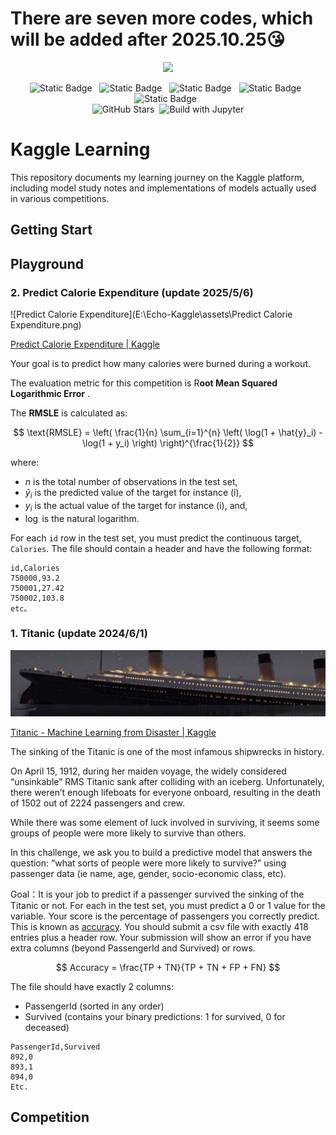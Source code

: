# There are seven more codes, which will be added after 2025.10.25😘

<!-- Kaggle-Logo -->

<p align="center">
  <img src="https://github.com/user-attachments/assets/06b5dd1c-f989-4958-adf8-32fdd4cd882d" 
       style="width: 300px;" />
</p>


<!-- packages -->
<div align="center">
<img alt="Static Badge" src="https://img.shields.io/badge/Python-3776AB?style=for-the-badge&logo=python&logoColor=white">&nbsp;&nbsp;
<img alt="Static Badge" src="https://img.shields.io/badge/Pytorch-EE4C2C?style=for-the-badge&logo=Pytorch&logoColor=white">&nbsp;&nbsp;
<img alt="Static Badge" src="https://img.shields.io/badge/numpy-blue?style=for-the-badge&logo=numpy&logoColor=white">&nbsp;&nbsp;
<img alt="Static Badge" src="https://img.shields.io/badge/pandas-blue?style=for-the-badge&logo=pandas&logoColor=yellow&color=%23150458">&nbsp;&nbsp;
<img alt="Static Badge" src="https://img.shields.io/badge/scikitlearn-blue?style=for-the-badge&logo=scikitlearn&logoColor=%23F7931E&color=blue">&nbsp;&nbsp;
</div>

<!-- some tags -->
<div align="center">
    <img src="https://img.shields.io/github/stars/Echo-Nie/Echo-Kaggle?style=flat&logo=GitHub&color=blue" alt="GitHub Stars"/>&nbsp;
    <img src="https://img.shields.io/badge/build-Kaggle-blue?style=flat&color=blue&logo=jupyter&label=Made%20With%20Jupyter" alt="Build with Jupyter"/>
</div>


# Kaggle Learning
This repository documents my learning journey on the Kaggle platform, including model study notes and implementations of models actually used in various competitions. 

## Getting Start
## Playground
### 2. Predict Calorie Expenditure (update 2025/5/6)

![Predict Calorie Expenditure](E:\Echo-Kaggle\assets\Predict Calorie Expenditure.png)

[Predict Calorie Expenditure | Kaggle](https://www.kaggle.com/competitions/playground-series-s5e5)

Your goal is to predict how many calories were burned during a workout.

The evaluation metric for this competition is R**oot Mean Squared Logarithmic Error** .

The **RMSLE** is calculated as:

$$
\text{RMSLE} = \left( \frac{1}{n} \sum_{i=1}^{n} \left( \log(1 + \hat{y}_i) - \log(1 + y_i) \right) \right)^{\frac{1}{2}}
$$

where:

- $n$ is the total number of observations in the test set,
- $\hat{y}_i$ is the predicted value of the target for instance (i),
- $y_i$ is the actual value of the target for instance (i), and,
- $\log$ is the natural logarithm.

For each `id` row in the test set, you must predict the continuous target, `Calories`. The file should contain a header and have the following format:

```
id,Calories
750000,93.2
750001,27.42
750002,103.8
etc。
```

### 1. Titanic (update 2024/6/1)

![Titanic](.\assets\Titanic.png)

[Titanic - Machine Learning from Disaster | Kaggle](https://www.kaggle.com/competitions/titanic)

The sinking of the Titanic is one of the most infamous shipwrecks in history.

On April 15, 1912, during her maiden voyage, the widely considered “unsinkable” RMS Titanic sank after colliding with an iceberg. Unfortunately, there weren’t enough lifeboats for everyone onboard, resulting in the death of 1502 out of 2224 passengers and crew.

While there was some element of luck involved in surviving, it seems some groups of people were more likely to survive than others.

In this challenge, we ask you to build a predictive model that answers the question: “what sorts of people were more likely to survive?” using passenger data (ie name, age, gender, socio-economic class, etc).

Goal：It is your job to predict if a passenger survived the sinking of the Titanic or not. For each in the test set, you must predict a 0 or 1 value for the variable. Your score is the percentage of passengers you correctly predict. This is known as [accuracy](https://en.wikipedia.org/wiki/Accuracy_and_precision#In_binary_classification). You should submit a csv file with exactly 418 entries plus a header row. Your submission will show an error if you have extra columns (beyond PassengerId and Survived) or rows.

$$
Accuracy = \frac{TP + TN}{TP + TN + FP + FN}
$$

The file should have exactly 2 columns:

- PassengerId (sorted in any order)
- Survived (contains your binary predictions: 1 for survived, 0 for deceased)

```
PassengerId,Survived
892,0
893,1
894,0
Etc.
```

## 

## Competition

